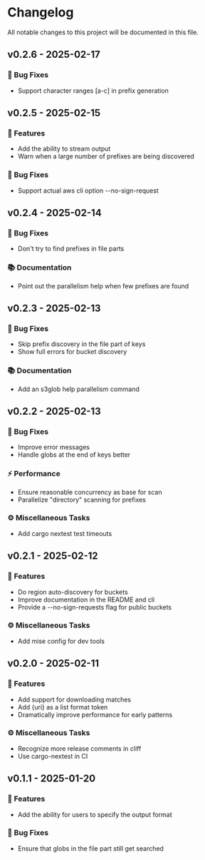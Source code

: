 # Changelog

All notable changes to this project will be documented in this file.

## v0.2.6 - 2025-02-17

### 🐛 Bug Fixes

- Support character ranges [a-c] in prefix generation

## v0.2.5 - 2025-02-15

### 🚀 Features

- Add the ability to stream output
- Warn when a large number of prefixes are being discovered

### 🐛 Bug Fixes

- Support actual aws cli option --no-sign-request

## v0.2.4 - 2025-02-14

### 🐛 Bug Fixes

- Don't try to find prefixes in file parts

### 📚 Documentation

- Point out the parallelism help when few prefixes are found

## v0.2.3 - 2025-02-13

### 🐛 Bug Fixes

- Skip prefix discovery in the file part of keys
- Show full errors for bucket discovery

### 📚 Documentation

- Add an s3glob help parallelism command

## v0.2.2 - 2025-02-13

### 🐛 Bug Fixes

- Improve error messages
- Handle globs at the end of keys better

### ⚡ Performance

- Ensure reasonable concurrency as base for scan
- Parallelize "directory" scanning for prefixes

### ⚙️ Miscellaneous Tasks

- Add cargo nextest test timeouts

## v0.2.1 - 2025-02-12

### 🚀 Features

- Do region auto-discovery for buckets
- Improve documentation in the README and cli
- Provide a --no-sign-requests flag for public buckets

### ⚙️ Miscellaneous Tasks

- Add mise config for dev tools

## v0.2.0 - 2025-02-11

### 🚀 Features

- Add support for downloading matches
- Add {uri} as a list format token
- Dramatically improve performance for early patterns

### ⚙️ Miscellaneous Tasks

- Recognize more release comments in cliff
- Use cargo-nextest in CI

## v0.1.1 - 2025-01-20

### 🚀 Features

- Add the ability for users to specify the output format

### 🐛 Bug Fixes

- Ensure that globs in the file part still get searched

<!-- generated by git-cliff -->
